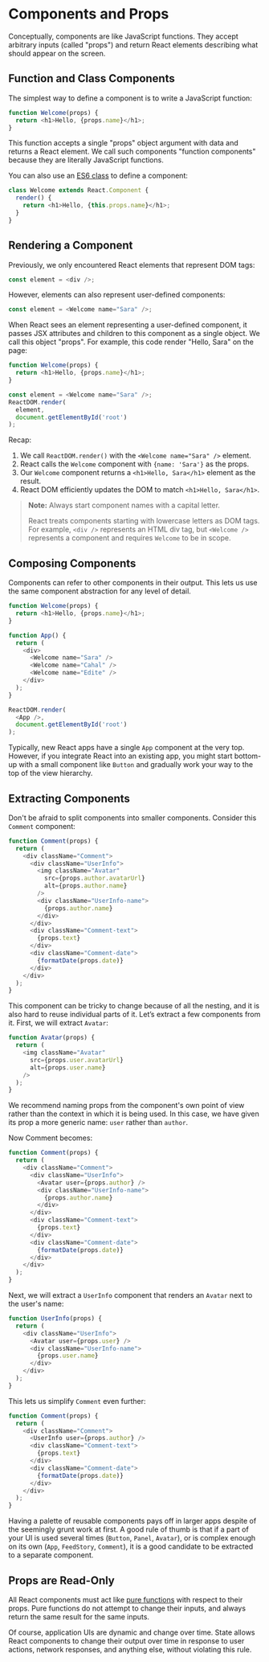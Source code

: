 # Components and Props
Conceptually, components are like JavaScript functions. They accept arbitrary inputs (called "props") and return React elements describing what should appear on the screen.

## Function and Class Components
The simplest way to define a component is to write a JavaScript function:
```js
function Welcome(props) {
  return <h1>Hello, {props.name}</h1>;
}
```
This function accepts a single "props" object argument with data and returns a React element. We call such components "function components" because they are literally JavaScript functions.

You can also use an [ES6 class](https://developer.mozilla.org/en/docs/Web/JavaScript/Reference/Classes) to define a component:
```js
class Welcome extends React.Component {
  render() {
    return <h1>Hello, {this.props.name}</h1>;
  }
}
```

## Rendering a Component
Previously, we only encountered React elements that represent DOM tags:
```js
const element = <div />;
```
However, elements can also represent user-defined components:
```js
const element = <Welcome name="Sara" />;
```
When React sees an element representing a user-defined component, it passes JSX attributes and children to this component as a single object. We call this object "props". For example, this code render "Hello, Sara" on the page:
```js
function Welcome(props) {
  return <h1>Hello, {props.name}</h1>;
}

const element = <Welcome name="Sara" />;
ReactDOM.render(
  element,
  document.getElementById('root')
);
```
Recap:
1. We call `ReactDOM.render()` with the `<Welcome name="Sara" />` element.
2. React calls the `Welcome` component with `{name: 'Sara'}` as the props.
3. Our `Welcome` component returns a `<h1>Hello, Sara</h1>` element as the result.
4. React DOM efficiently updates the DOM to match `<h1>Hello, Sara</h1>`.

> **Note:** Always start component names with a capital letter.
> 
> React treats components starting with lowercase letters as DOM tags. For example, `<div />` represents an HTML div tag, but `<Welcome />` represents a component and requires `Welcome` to be in scope.

## Composing Components
Components can refer to other components in their output. This lets us use the same component abstraction for any level of detail.
```js
function Welcome(props) {
  return <h1>Hello, {props.name}</h1>;
}

function App() {
  return (
    <div>
      <Welcome name="Sara" />
      <Welcome name="Cahal" />
      <Welcome name="Edite" />
    </div>
  );
}

ReactDOM.render(
  <App />,
  document.getElementById('root')
);
```
Typically, new React apps have a single `App` component at the very top. However, if you integrate React into an existing app, you might start bottom-up with a small component like `Button` and gradually work your way to the top of the view hierarchy.

## Extracting Components
Don't be afraid to split components into smaller components. Consider this `Comment` component:
```js
function Comment(props) {
  return (
    <div className="Comment">
      <div className="UserInfo">
        <img className="Avatar"
          src={props.author.avatarUrl}
          alt={props.author.name}
        />
        <div className="UserInfo-name">
          {props.author.name}
        </div>
      </div>
      <div className="Comment-text">
        {props.text}
      </div>
      <div className="Comment-date">
        {formatDate(props.date)}
      </div>
    </div>
  );
}
```
This component can be tricky to change because of all the nesting, and it is also hard to reuse individual parts of it. Let’s extract a few components from it. First, we will extract `Avatar`:
```js
function Avatar(props) {
  return (
    <img className="Avatar"
      src={props.user.avatarUrl}
      alt={props.user.name}
    />
  );
}
```
We recommend naming props from the component's own point of view rather than the context in which it is being used. In this case, we have given its prop a more generic name: `user` rather than `author`.

Now Comment becomes:
```js
function Comment(props) {
  return (
    <div className="Comment">
      <div className="UserInfo">
        <Avatar user={props.author} />
        <div className="UserInfo-name">
          {props.author.name}
        </div>
      </div>
      <div className="Comment-text">
        {props.text}
      </div>
      <div className="Comment-date">
        {formatDate(props.date)}
      </div>
    </div>
  );
}
```
Next, we will extract a `UserInfo` component that renders an `Avatar` next to the user's name:
```js
function UserInfo(props) {
  return (
    <div className="UserInfo">
      <Avatar user={props.user} />
      <div className="UserInfo-name">
        {props.user.name}
      </div>
    </div>
  );
}
```
This lets us simplify `Comment` even further:
```js
function Comment(props) {
  return (
    <div className="Comment">
      <UserInfo user={props.author} />
      <div className="Comment-text">
        {props.text}
      </div>
      <div className="Comment-date">
        {formatDate(props.date)}
      </div>
    </div>
  );
}
```
Having a palette of reusable components pays off in larger apps despite of the seemingly grunt work at first. A good rule of thumb is that if a part of your UI is used several times (`Button`, `Panel`, `Avatar`), or is complex enough on its own (`App`, `FeedStory`, `Comment`), it is a good candidate to be extracted to a separate component.

## Props are Read-Only
All React components must act like [pure functions](https://en.wikipedia.org/wiki/Pure_function) with respect to their props. Pure functions do not attempt to change their inputs, and always return the same result for the same inputs.

Of course, application UIs are dynamic and change over time. State allows React components to change their output over time in response to user actions, network responses, and anything else, without violating this rule.
